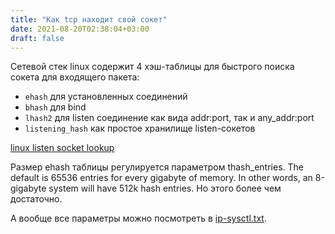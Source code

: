 ```yaml
---
title: "Как tcp находит свой сокет"
date: 2021-08-20T02:38:04+03:00
draft: false
---
```


Сетевой стек linux содержит 4 хэш-таблицы для быстрого поиска сокета для входящего пакета:

* `ehash` для установленных соединений
* `bhash` для bind
* `lhash2` для listen соединение как вида addr:port, так и any_addr:port
* `listening_hash` как простое хранилище listen-сокетов

[linux listen socket lookup](https://programmer.ink/think/change-of-tcp-listen-socket-lookup-in-linux.html)

Размер ehash таблицы регулируется параметром thash_entries. The default is 65536 entries for every gigabyte of memory. In other words, an 8-gigabyte system will have 512k hash entries. Но этого более чем достаточно.

А вообще все параметры можно посмотреть в [ip-sysctl.txt](https://elixir.bootlin.com/linux/v5.7/source/Documentation/networking/ip-sysctl.txt).